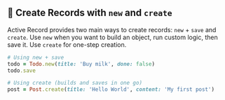## 🚀 Create Records with `new` and `create`

Active Record provides two main ways to create records: `new` + `save` and `create`. Use `new` when you want to build an object, run custom logic, then save it. Use `create` for one-step creation.

```ruby
# Using new + save
todo = Todo.new(title: 'Buy milk', done: false)
todo.save

# Using create (builds and saves in one go)
post = Post.create(title: 'Hello World', content: 'My first post')
```  
